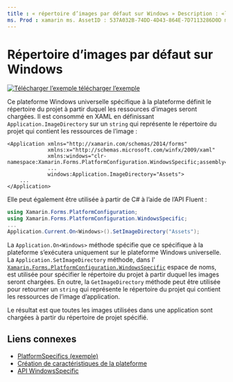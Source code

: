 ```yaml
---
title : « répertoire d’images par défaut sur Windows » Description : «les spécificités de la plateforme vous permettent d’utiliser des fonctionnalités uniquement disponibles sur une plateforme spécifique, sans implémenter de convertisseurs ou d’effets personnalisés. Cet article explique comment utiliser le spécifique à la plateforme Windows qui définit le répertoire du projet à partir duquel les ressources d’images seront chargées.
ms. Prod : xamarin ms. AssetID : 537A032B-74DD-4D43-864E-7D7113286D0D ms. Technology : xamarin-Forms Author : davidbritch ms. Author : dabritch ms. Date : 01/16/2020 No-Loc : [ Xamarin.Forms , Xamarin.Essentials ]
---
```


# <a name="default-image-directory-on-windows"></a>Répertoire d’images par défaut sur Windows

[![Télécharger ](~/media/shared/download.png) l’exemple télécharger l’exemple](https://docs.microsoft.com/samples/xamarin/xamarin-forms-samples/userinterface-platformspecifics)

Ce plateforme Windows universelle spécifique à la plateforme définit le répertoire du projet à partir duquel les ressources d’images seront chargées. Il est consommé en XAML en définissant `Application.ImageDirectory` sur un `string` qui représente le répertoire du projet qui contient les ressources de l’image :

```xaml
<Application xmlns="http://xamarin.com/schemas/2014/forms"
             xmlns:x="http://schemas.microsoft.com/winfx/2009/xaml"
             xmlns:windows="clr-namespace:Xamarin.Forms.PlatformConfiguration.WindowsSpecific;assembly=Xamarin.Forms.Core"
             ...
             windows:Application.ImageDirectory="Assets">
    ...
</Application>
```

Elle peut également être utilisée à partir de C# à l’aide de l’API Fluent :

```csharp
using Xamarin.Forms.PlatformConfiguration;
using Xamarin.Forms.PlatformConfiguration.WindowsSpecific;
...
Application.Current.On<Windows>().SetImageDirectory("Assets");
```

La `Application.On<Windows>` méthode spécifie que ce spécifique à la plateforme s’exécutera uniquement sur le plateforme Windows universelle. La `Application.SetImageDirectory` méthode, dans l' [`Xamarin.Forms.PlatformConfiguration.WindowsSpecific`](xref:Xamarin.Forms.PlatformConfiguration.WindowsSpecific) espace de noms, est utilisée pour spécifier le répertoire du projet à partir duquel les images seront chargées. En outre, la `GetImageDirectory` méthode peut être utilisée pour retourner un `string` qui représente le répertoire du projet qui contient les ressources de l’image d’application.

Le résultat est que toutes les images utilisées dans une application sont chargées à partir du répertoire de projet spécifié.

## <a name="related-links"></a>Liens connexes

- [PlatformSpecifics (exemple)](https://docs.microsoft.com/samples/xamarin/xamarin-forms-samples/userinterface-platformspecifics)
- [Création de caractéristiques de la plateforme](~/xamarin-forms/platform/platform-specifics/index.md#creating-platform-specifics)
- [API WindowsSpecific](xref:Xamarin.Forms.PlatformConfiguration.WindowsSpecific)
